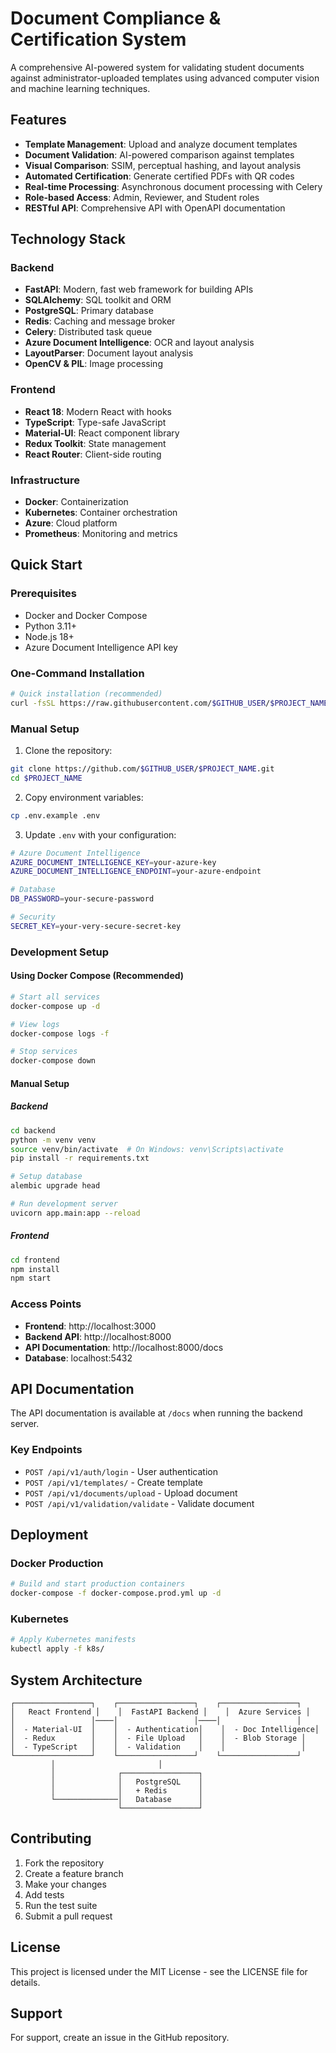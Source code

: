 # Document Compliance & Certification System

A comprehensive AI-powered system for validating student documents against administrator-uploaded templates using advanced computer vision and machine learning techniques.

## Features

- **Template Management**: Upload and analyze document templates
- **Document Validation**: AI-powered comparison against templates
- **Visual Comparison**: SSIM, perceptual hashing, and layout analysis
- **Automated Certification**: Generate certified PDFs with QR codes
- **Real-time Processing**: Asynchronous document processing with Celery
- **Role-based Access**: Admin, Reviewer, and Student roles
- **RESTful API**: Comprehensive API with OpenAPI documentation

## Technology Stack

### Backend
- **FastAPI**: Modern, fast web framework for building APIs
- **SQLAlchemy**: SQL toolkit and ORM
- **PostgreSQL**: Primary database
- **Redis**: Caching and message broker
- **Celery**: Distributed task queue
- **Azure Document Intelligence**: OCR and layout analysis
- **LayoutParser**: Document layout analysis
- **OpenCV & PIL**: Image processing

### Frontend
- **React 18**: Modern React with hooks
- **TypeScript**: Type-safe JavaScript
- **Material-UI**: React component library
- **Redux Toolkit**: State management
- **React Router**: Client-side routing

### Infrastructure
- **Docker**: Containerization
- **Kubernetes**: Container orchestration
- **Azure**: Cloud platform
- **Prometheus**: Monitoring and metrics

## Quick Start

### Prerequisites
- Docker and Docker Compose
- Python 3.11+
- Node.js 18+
- Azure Document Intelligence API key

### One-Command Installation

```bash
# Quick installation (recommended)
curl -fsSL https://raw.githubusercontent.com/$GITHUB_USER/$PROJECT_NAME/main/scripts/quickstart.sh | bash
```

### Manual Setup

1. Clone the repository:
```bash
git clone https://github.com/$GITHUB_USER/$PROJECT_NAME.git
cd $PROJECT_NAME
```

2. Copy environment variables:
```bash
cp .env.example .env
```

3. Update `.env` with your configuration:
```bash
# Azure Document Intelligence
AZURE_DOCUMENT_INTELLIGENCE_KEY=your-azure-key
AZURE_DOCUMENT_INTELLIGENCE_ENDPOINT=your-azure-endpoint

# Database
DB_PASSWORD=your-secure-password

# Security
SECRET_KEY=your-very-secure-secret-key
```

### Development Setup

#### Using Docker Compose (Recommended)
```bash
# Start all services
docker-compose up -d

# View logs
docker-compose logs -f

# Stop services
docker-compose down
```

#### Manual Setup

##### Backend
```bash
cd backend
python -m venv venv
source venv/bin/activate  # On Windows: venv\Scripts\activate
pip install -r requirements.txt

# Setup database
alembic upgrade head

# Run development server
uvicorn app.main:app --reload
```

##### Frontend
```bash
cd frontend
npm install
npm start
```

### Access Points

- **Frontend**: http://localhost:3000
- **Backend API**: http://localhost:8000
- **API Documentation**: http://localhost:8000/docs
- **Database**: localhost:5432

## API Documentation

The API documentation is available at `/docs` when running the backend server.

### Key Endpoints

- `POST /api/v1/auth/login` - User authentication
- `POST /api/v1/templates/` - Create template
- `POST /api/v1/documents/upload` - Upload document
- `POST /api/v1/validation/validate` - Validate document

## Deployment

### Docker Production

```bash
# Build and start production containers
docker-compose -f docker-compose.prod.yml up -d
```

### Kubernetes

```bash
# Apply Kubernetes manifests
kubectl apply -f k8s/
```

## System Architecture

```
┌─────────────────┐    ┌─────────────────┐    ┌─────────────────┐
│   React Frontend │    │  FastAPI Backend │    │  Azure Services │
│                 │────│                 │────│                 │
│  - Material-UI  │    │  - Authentication│    │  - Doc Intelligence│
│  - Redux        │    │  - File Upload   │    │  - Blob Storage │
│  - TypeScript   │    │  - Validation    │    │                 │
└─────────────────┘    └─────────────────┘    └─────────────────┘
         │                       │                       
         │              ┌─────────────────┐              
         │              │   PostgreSQL    │              
         │              │   + Redis       │              
         └──────────────│   Database      │              
                        └─────────────────┘              
```

## Contributing

1. Fork the repository
2. Create a feature branch
3. Make your changes
4. Add tests
5. Run the test suite
6. Submit a pull request

## License

This project is licensed under the MIT License - see the LICENSE file for details.

## Support

For support, create an issue in the GitHub repository.
